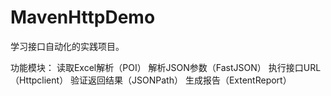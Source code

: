 # MavenHttpDemo

学习接口自动化的实践项目。

功能模块：
	读取Excel解析（POI）
	解析JSON参数（FastJSON）
	执行接口URL（Httpclient）
	验证返回结果（JSONPath）
	生成报告（ExtentReport）